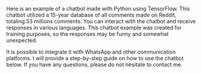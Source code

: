 Here is an example of a chatbot made with Python using TensorFlow. This chatbot utilized a 15-year database of all comments made on Reddit, totaling 53 millions comments. You can interact with the chatbot and receive responses in various languages. This chatbot example was created for training purposes, so the responses may be funny and somewhat unexpected.

It is possible to integrate it with WhatsApp and other communication platforms. I will provide a step-by-step guide on how to use the chatbot below. If you have any questions, please do not hesitate to contact me.
